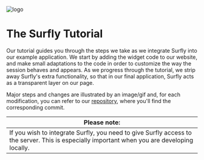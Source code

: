 ![logo](images/logosmall.png)
# The Surfly Tutorial


Our tutorial guides you through the steps we take as we integrate Surfly into our example application. We start by adding the widget code to our website, and make small adaptations to the code in order to customize the way the session behaves and appears. As we progress through the tutorial, we strip away Surfly's extra functionality, so that in our final application, Surfly acts as a transparent layer on our page. 

Major steps and changes are illustrated by an image/gif and, for each modification, you can refer to our [repository](https://github.com/MathildeJ/Cake_shop_example), where you'll find the corresponding commit.



| Please note: |
| ------------- | 
| If you wish to integrate Surfly, you need to give Surfly access to the server. This is especially important when you are developing locally.  |